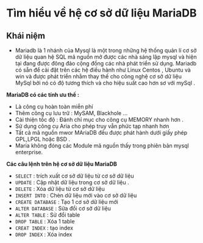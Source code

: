 # Tìm hiểu về hệ cơ sở dữ liệu MariaDB
## Khái niệm 
- Mariadb là 1 nhánh của Mysql là một trong những hệ thống quản lí cơ sở dữ liệu quan hệ SQL mã nguồn mở được các nhà sáng lập mysql và hiện tại đang được đông đảo cộng đồng các nhà phát triển sử dụng. Mariadb có sẵn để cài đặt trên các hệ điều hành như Linux Centos , Ubuntu và win và được phát triển nhằm thay thế cho công nghệ cơ sở dữ liệu MySql bởi nó có độ tương thích và cho hiệu suất cao hơn sơ với mySql .

**MariaDB có các tính ưu thế :**

- Là công cụ hoàn toàn miễn phí
- Thêm công cụ lưu trữ : MySAM, Blackhole ...
- Cài thiện tốc độ : Đánh chỉ mục cho công cụ MEMORY nhanh hơn .
- Sử dụng công cụ Aria cho phép truy vẫn phức tạp nhanh hơn 
- Tất cả mã nguồn mwor MAriaDB đều được phát hành dưới giấy phép GPL,LPGL hoặc BSD .
- Maria không đóng các Module mã nguồn thấy trong phiên bản mysql enterprise.

**Các câu lệnh trên hệ cơ sở dữ liệu MariaDB**

- `SELECT` :  trích xuất cơ sở dữ liệu từ cơ sở dữ liệu 
- `UPDATE` : Cập nhật dữ liệu trong cơ sở dữ liệu .
- `DELETE` : Xóa dữ liệu từ cơ sở dữ liệu 
- `INSERT INTO` : Chèn dữ liệu mới vào cơ sở dữ liệu 
- `CREATE DATABASE` : Tạo 1 cơ sở dữ liệu mới 
- `ALTER DATABASE` : Sửa đổi cơ sở dữ liệu 
- `ALTER TABLE` : Sử đổi table
- `DROP TABLE` : Xóa 1 table 
- `CREAT INDEX` : tạo index 
- `DROP INDEX` : Xóa index 




